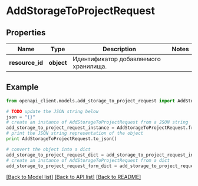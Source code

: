 # AddStorageToProjectRequest


## Properties
Name | Type | Description | Notes
------------ | ------------- | ------------- | -------------
**resource_id** | **object** | Идентификатор добавляемого хранилища. | 

## Example

```python
from openapi_client.models.add_storage_to_project_request import AddStorageToProjectRequest

# TODO update the JSON string below
json = "{}"
# create an instance of AddStorageToProjectRequest from a JSON string
add_storage_to_project_request_instance = AddStorageToProjectRequest.from_json(json)
# print the JSON string representation of the object
print AddStorageToProjectRequest.to_json()

# convert the object into a dict
add_storage_to_project_request_dict = add_storage_to_project_request_instance.to_dict()
# create an instance of AddStorageToProjectRequest from a dict
add_storage_to_project_request_form_dict = add_storage_to_project_request.from_dict(add_storage_to_project_request_dict)
```
[[Back to Model list]](../README.md#documentation-for-models) [[Back to API list]](../README.md#documentation-for-api-endpoints) [[Back to README]](../README.md)


